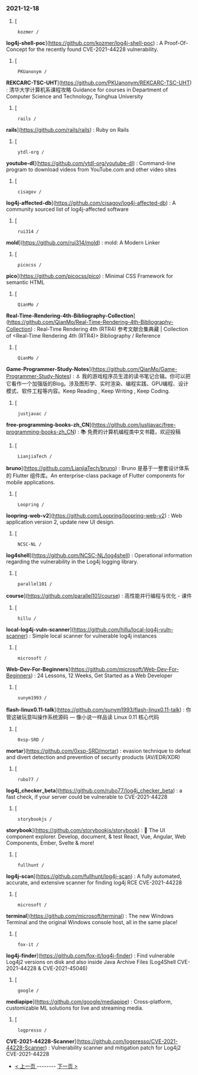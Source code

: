 ### 2021-12-18 
1. [
    

        kozmer /
**log4j-shell-poc**](https://github.com/kozmer/log4j-shell-poc) : A Proof-Of-Concept for the recently found CVE-2021-44228 vulnerability.
1. [
    

        PKUanonym /
**REKCARC-TSC-UHT**](https://github.com/PKUanonym/REKCARC-TSC-UHT) : 清华大学计算机系课程攻略 Guidance for courses in Department of Computer Science and Technology, Tsinghua University
1. [
    

        rails /
**rails**](https://github.com/rails/rails) : Ruby on Rails
1. [
    

        ytdl-org /
**youtube-dl**](https://github.com/ytdl-org/youtube-dl) : Command-line program to download videos from YouTube.com and other video sites
1. [
    

        cisagov /
**log4j-affected-db**](https://github.com/cisagov/log4j-affected-db) : A community sourced list of log4j-affected software
1. [
    

        rui314 /
**mold**](https://github.com/rui314/mold) : mold: A Modern Linker
1. [
    

        picocss /
**pico**](https://github.com/picocss/pico) : Minimal CSS Framework for semantic HTML
1. [
    

        QianMo /
**Real-Time-Rendering-4th-Bibliography-Collection**](https://github.com/QianMo/Real-Time-Rendering-4th-Bibliography-Collection) : Real-Time Rendering 4th (RTR4) 参考文献合集典藏 | Collection of <Real-Time Rendering 4th (RTR4)> Bibliography / Reference
1. [
    

        QianMo /
**Game-Programmer-Study-Notes**](https://github.com/QianMo/Game-Programmer-Study-Notes) : ⚓ 我的游戏程序员生涯的读书笔记合辑。你可以把它看作一个加强版的Blog。涉及图形学、实时渲染、编程实践、GPU编程、设计模式、软件工程等内容。Keep Reading , Keep Writing , Keep Coding.
1. [
    

        justjavac /
**free-programming-books-zh_CN**](https://github.com/justjavac/free-programming-books-zh_CN) : 📚 免费的计算机编程类中文书籍，欢迎投稿
1. [
    

        LianjiaTech /
**bruno**](https://github.com/LianjiaTech/bruno) : Bruno 是基于一整套设计体系的 Flutter 组件库。An enterprise-class package of Flutter components for mobile applications.
1. [
    

        Loopring /
**loopring-web-v2**](https://github.com/Loopring/loopring-web-v2) : Web application version 2, update new UI design.
1. [
    

        NCSC-NL /
**log4shell**](https://github.com/NCSC-NL/log4shell) : Operational information regarding the vulnerability in the Log4j logging library.
1. [
    

        parallel101 /
**course**](https://github.com/parallel101/course) : 高性能并行编程与优化 - 课件
1. [
    

        hillu /
**local-log4j-vuln-scanner**](https://github.com/hillu/local-log4j-vuln-scanner) : Simple local scanner for vulnerable log4j instances
1. [
    

        microsoft /
**Web-Dev-For-Beginners**](https://github.com/microsoft/Web-Dev-For-Beginners) : 24 Lessons, 12 Weeks, Get Started as a Web Developer
1. [
    

        sunym1993 /
**flash-linux0.11-talk**](https://github.com/sunym1993/flash-linux0.11-talk) : 你管这破玩意叫操作系统源码 — 像小说一样品读 Linux 0.11 核心代码
1. [
    

        0xsp-SRD /
**mortar**](https://github.com/0xsp-SRD/mortar) : evasion technique to defeat and divert detection and prevention of security products (AV/EDR/XDR)
1. [
    

        rubo77 /
**log4j_checker_beta**](https://github.com/rubo77/log4j_checker_beta) : a fast check, if your server could be vulnerable to CVE-2021-44228
1. [
    

        storybookjs /
**storybook**](https://github.com/storybookjs/storybook) : 📓 The UI component explorer. Develop, document, & test React, Vue, Angular, Web Components, Ember, Svelte & more!
1. [
    

        fullhunt /
**log4j-scan**](https://github.com/fullhunt/log4j-scan) : A fully automated, accurate, and extensive scanner for finding log4j RCE CVE-2021-44228
1. [
    

        microsoft /
**terminal**](https://github.com/microsoft/terminal) : The new Windows Terminal and the original Windows console host, all in the same place!
1. [
    

        fox-it /
**log4j-finder**](https://github.com/fox-it/log4j-finder) : Find vulnerable Log4j2 versions on disk and also inside Java Archive Files (Log4Shell CVE-2021-44228 & CVE-2021-45046)
1. [
    

        google /
**mediapipe**](https://github.com/google/mediapipe) : Cross-platform, customizable ML solutions for live and streaming media.
1. [
    

        logpresso /
**CVE-2021-44228-Scanner**](https://github.com/logpresso/CVE-2021-44228-Scanner) : Vulnerability scanner and mitigation patch for Log4j2 CVE-2021-44228 

- [ < 上一页 ](https://github.com/able8/github-trending-daily-record/blob/master/2021-12-17.md) -------- [ 下一页 > ](https://github.com/able8/github-trending-daily-record/blob/master/2021-12-19.md)